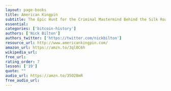 ```yaml
---
layout: page-books
title: American Kingpin
subtitle: The Epic Hunt for the Criminal Mastermind Behind the Silk Road
essential: 
categories: ['bitcoin-history']
authors: ['Nick Bilton']
authors_twitter: ['https://twitter.com/nickbilton']
resource_url: http://www.americankingpin.com/
amazon_url: https://amzn.to/3ql8C6h
wikipedia_url: 
free_url: 
rating_order: 7
lesson: ['19']
quote: ""
audio_url: https://amzn.to/35O28mR
free_audio_url: 
---
```

